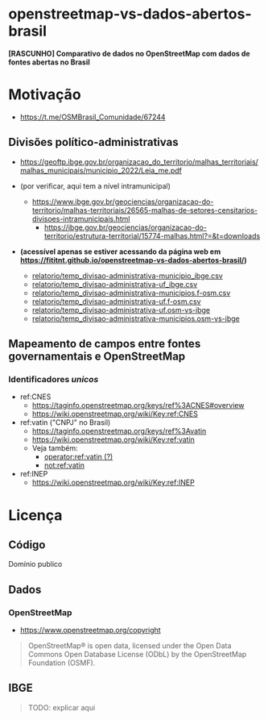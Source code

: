 # openstreetmap-vs-dados-abertos-brasil
**[RASCUNHO] Comparativo de dados no OpenStreetMap com dados de fontes abertas no Brasil**

# Motivação
- https://t.me/OSMBrasil_Comunidade/67244

## Divisões político-administrativas

- https://geoftp.ibge.gov.br/organizacao_do_territorio/malhas_territoriais/malhas_municipais/municipio_2022/Leia_me.pdf
- (por verificar, aqui tem a nível intramunicipal)
  - https://www.ibge.gov.br/geociencias/organizacao-do-territorio/malhas-territoriais/26565-malhas-de-setores-censitarios-divisoes-intramunicipais.html
    - https://ibge.gov.br/geociencias/organizacao-do-territorio/estrutura-territorial/15774-malhas.html?=&t=downloads


- **(acessível apenas se estiver acessando da página web em https://fititnt.github.io/openstreetmap-vs-dados-abertos-brasil/)**
  - [relatorio/temp_divisao-administrativa-municipio_ibge.csv](relatorio/temp_divisao-administrativa-municipio_ibge.csv)
  - [relatorio/temp_divisao-administrativa-uf_ibge.csv](relatorio/temp_divisao-administrativa-uf_ibge.csv)
  - [relatorio/temp_divisao-administrativa-municipios.f-osm.csv](relatorio/temp_divisao-administrativa-municipios.f-osm.csv)
  - [relatorio/temp_divisao-administrativa-uf.f-osm.csv](relatorio/temp_divisao-administrativa-uf.f-osm.csv)
  - [relatorio/temp_divisao-administrativa-uf.osm-vs-ibge](relatorio/temp_divisao-administrativa-uf.osm-vs-ibge)
  - [relatorio/temp_divisao-administrativa-municipios.osm-vs-ibge](relatorio/temp_divisao-administrativa-municipios.osm-vs-ibge)

<!--

## Estradas
- https://servicos.dnit.gov.br/

### Nomes de estradas
- https://www.ibge.gov.br/geociencias/organizacao-do-territorio/malhas-territoriais/28971-base-de-faces-de-logradouros-do-brasil.html?=&t=downloads
-->

## Mapeamento de campos entre fontes governamentais e OpenStreetMap
### Identificadores _unicos_

- ref:CNES
  - https://taginfo.openstreetmap.org/keys/ref%3ACNES#overview
  - https://wiki.openstreetmap.org/wiki/Key:ref:CNES
- ref:vatin ("CNPJ" no Brasil)
  - https://taginfo.openstreetmap.org/keys/ref%3Avatin
  - https://wiki.openstreetmap.org/wiki/Key:ref:vatin
  - Veja também:
    - [operator:ref:vatin (?)](https://taginfo.openstreetmap.org/keys/operator%3Aref%3Avatin#values)
    - [not:ref:vatin](https://taginfo.openstreetmap.org/keys/not%3Aref%3Avatin#values)
- ref:INEP
  - https://wiki.openstreetmap.org/wiki/Key:ref:INEP

# Licença

## Código
Domínio publico

## Dados
### OpenStreetMap
- https://www.openstreetmap.org/copyright

> OpenStreetMap® is open data, licensed under the Open Data Commons Open Database License (ODbL) by the OpenStreetMap Foundation (OSMF).

## IBGE
> TODO: explicar aqui
